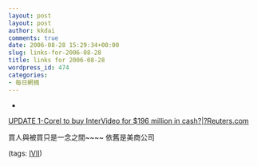 ```yaml
---
layout: post
layout: post
author: kkdai
comments: true
date: 2006-08-28 15:29:34+00:00
slug: links-for-2006-08-28
title: links for 2006-08-28
wordpress_id: 474
categories:
- 每日網摘
---
```



	
  * 
		

[UPDATE 1-Corel to buy InterVideo for $196 million in cash?|?Reuters.com](http://yahoo.reuters.com/news/articlehybrid.aspx?storyID=urn:newsml:reuters.com:20060828:MTFH37819_2006-08-28_13-03-19_N28325010&type=comktNews&rpc=44)


		

買人與被買只是一念之間~~~~ 依舊是美商公司


		

(tags: [IVII](http://del.icio.us/kkdai/IVII))


	


